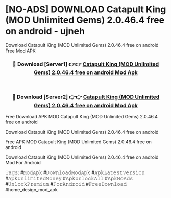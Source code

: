 # [NO-ADS] DOWNLOAD Catapult King (MOD Unlimited Gems) 2.0.46.4 free on android - ujneh
Download Catapult King (MOD Unlimited Gems) 2.0.46.4 free on android Free Mod APK

<div align="center">
<h3>🔴 Download [Server1] 👉👉 <a href="https://apk-comot.site?title=Catapult_King_(MOD_Unlimited_Gems)_2.0.46.4_free_on_android">Catapult King (MOD Unlimited Gems) 2.0.46.4 free on android Mod Apk</a></h3><br>

<h3>🔴 Download [Server2] 👉👉 <a href="https://apk-comot.site?title=Catapult_King_(MOD_Unlimited_Gems)_2.0.46.4_free_on_android">Catapult King (MOD Unlimited Gems) 2.0.46.4 free on android Mod Apk</a></h3>
</div>


Free Download APK MOD Catapult King (MOD Unlimited Gems) 2.0.46.4 free on android

Download Catapult King (MOD Unlimited Gems) 2.0.46.4 free on android 

Free APK MOD Catapult King (MOD Unlimited Gems) 2.0.46.4 free on android 

Download Catapult King (MOD Unlimited Gems) 2.0.46.4 free on android Mod For Android

𝚃𝚊𝚐𝚜: #𝙼𝚘𝚍𝙰𝚙𝚔 #𝙳𝚘𝚠𝚗𝚕𝚘𝚊𝚍𝙼𝚘𝚍𝙰𝚙𝚔 #𝙰𝚙𝚔𝙻𝚊𝚝𝚎𝚜𝚝𝚅𝚎𝚛𝚜𝚒𝚘𝚗 #𝙰𝚙𝚔𝚄𝚗𝚕𝚒𝚖𝚒𝚝𝚎𝚍𝙼𝚘𝚗𝚎𝚢 #𝙰𝚙𝚔𝚄𝚗𝚕𝚘𝚌𝚔𝙰𝚕𝚕 #𝙰𝚙𝚔𝙽𝚘𝙰𝚍𝚜 #𝚄𝚗𝚕𝚘𝚌𝚔𝙿𝚛𝚎𝚖𝚒𝚞𝚖 #𝙵𝚘𝚛𝙰𝚗𝚍𝚛𝚘𝚒𝚍 #𝙵𝚛𝚎𝚎𝙳𝚘𝚠𝚗𝚕𝚘𝚊𝚍 #home_design_mod_apk
